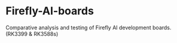# Firefly-AI-boards
Comparative analysis and testing of Firefly AI development boards. (RK3399 &amp; RK3588s) 
